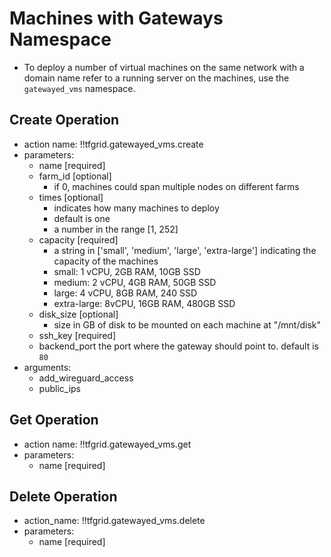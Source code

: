 # Machines with Gateways Namespace

- To deploy a number of virtual machines on the same network with a domain name refer to a running server on the machines, use the `gatewayed_vms` namespace.

## Create Operation

- action name: !!tfgrid.gatewayed_vms.create
- parameters:
  - name [required]
  - farm_id [optional]
    - if 0, machines could span multiple nodes on different farms
  - times [optional]
    - indicates how many machines to deploy
    - default is one
    - a number in the range [1, 252]
  - capacity [required]
    - a string in ['small', 'medium', 'large', 'extra-large'] indicating the capacity of the machines
    - small: 1 vCPU, 2GB RAM, 10GB SSD
    - medium: 2 vCPU, 4GB RAM, 50GB SSD
    - large: 4 vCPU, 8GB RAM, 240 SSD
    - extra-large: 8vCPU, 16GB RAM, 480GB SSD
  - disk_size [optional]
    - size in GB of disk to be mounted on each machine at "/mnt/disk"
  - ssh_key [required]
  - backend_port
        the port where the gateway should point to. default is `80`
- arguments:
  - add_wireguard_access
  - public_ips

## Get Operation

- action name: !!tfgrid.gatewayed_vms.get
- parameters:
  - name [required]

## Delete Operation

- action_name: !!tfgrid.gatewayed_vms.delete
- parameters:
  - name [required]
